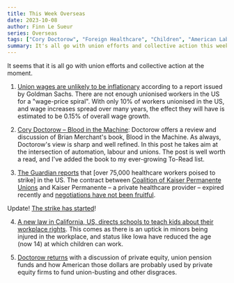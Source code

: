 ```yaml
---
title: This Week Overseas
date: 2023-10-08
author: Finn Le Sueur
series: Overseas
tags: ["Cory Doctorow", "Foreign Healthcare", "Children", "American Labor"]
summary: It's all go with union efforts and collective action this week. Blood in the Machine by Brian Merchant, US healthcare workers on strike, US schools to teach kids their labour rights and more.
---
```


It seems that it is all go with union efforts and collective action at the moment.

1. [Union wages are unlikely to be inflationary](https://www.axios.com/2023/10/04/union-wages-pay-hikes-raises-inflation-cost) according to a report issued by Goldman Sachs. There are not enough unionised workers in the US for a "wage-price spiral". With only 10% of workers unionised in the US, and wage increases spread over many years, the effect they will have is estimated to be 0.15% of overall wage growth.

2. [Cory Doctorow – Blood in the Machine](https://pluralistic.net/2023/09/26/enochs-hammer/): Doctorow offers a review and discussion of Brian Merchant's book, Blood in the Machine. As always, Doctorow's view is sharp and well refined. In this post he takes aim at the intersection of automation, labour and unions. The post is well worth a read, and I've added the book to my ever-growing To-Read list.

3. [The Guardian reports](https://www.theguardian.com/us-news/2023/oct/03/kaiser-permanente-healthcare-strike-hospital-union-california-washington-dc) that [over 75,000 healthcare workers poised to strike] in the US. The contract between [Coalition of Kaiser Permanente Unions](https://www.unioncoalition.org/) and Kaiser Permanente – a private healthcare provider – expired recently and [negotiations have not been fruitful](https://www.unioncoalition.org/2023-oct-strike-notice/).

Update! [The strike has started](https://truthout.org/articles/75000-kaiser-permanente-workers-begin-largest-health-care-strike-in-us-history/)! 

4. [A new law in California, US, directs schools to teach kids about their workplace rights](https://contracosta.news/2023/10/02/ortega-announces-new-law-to-prevent-child-labor-exploitation/). This comes as there is an uptick in minors being injured in the workplace, and status like Iowa have reduced the age (now 14) at which children can work.

5. [Doctorow returns](https://pluralistic.net/2023/10/05/mr-gotcha/) with a discussion of private equity, union pension funds and how American those dollars are probably used by private equity firms to fund union-busting and other disgraces.
